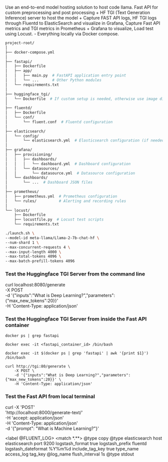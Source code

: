 Use an end-to-end model hosting solution to host code llama. Fast API for custom preprocessing and post processing + HF TGI (Text Generation Inference) server to host the model + Capture FAST API logs, HF TGI logs through Fluentd to ElasticSearch and visualize in Grafana, Capture Fast API metrics and TGI metrics in Prometheus + Grafana to visualize, Load test using Locust. - Everything locally via Docker compose.

```bash
project-root/
│
├── docker-compose.yml
│
├── fastapi/
│   ├── Dockerfile
│   ├── app/
│   │   ├── main.py  # FastAPI application entry point
│   │   └── ...      # Other Python modules
│   └── requirements.txt
│
├── huggingface_tgi/
│   └── Dockerfile  # If custom setup is needed, otherwise use image directly in docker-compose.yml
│
├── fluentd/
│   ├── Dockerfile
│   └── conf/
│       └── fluent.conf  # Fluentd configuration
│
├── elasticsearch/
│   └── config/
│       └── elasticsearch.yml  # Elasticsearch configuration (if needed)
│
├── grafana/
│   ├── provisioning/
│   │   ├── dashboards/
│   │   │   └── dashboard.yml  # Dashboard configuration
│   │   └── datasources/
│   │       └── datasource.yml  # Datasource configuration
│   └── dashboards/
│       └── ...  # Dashboard JSON files
│
├── prometheus/
│   ├── prometheus.yml  # Prometheus configuration
│   └── rules/          # Alerting and recording rules
│
└── locust/
    ├── Dockerfile 
    ├── locustfile.py  # Locust test scripts
    └── requirements.txt
```

```bash
./launch.sh \
--model-id meta-llama/Llama-2-7b-chat-hf \
--num-shard 1 \
--max-concurrent-requests 4 \
--max-input-length 4000 \
--max-total-tokens 4096 \
--max-batch-prefill-tokens 4096
```

### Test the Huggingface TGI Server from the command line
curl localhost:8080/generate \
    -X POST \
    -d '{"inputs":"What is Deep Learning?","parameters":{"max_new_tokens":20}}' \
    -H 'Content-Type: application/json'

### Test the Huggingface TGI Server from inside the Fast API container
```
docker ps | grep fastapi

docker exec -it <fastapi_container_id> /bin/bash

docker exec -it $(docker ps | grep 'fastapi' | awk '{print $1}') /bin/bash
```
```
curl http://tgi:80/generate \
    -X POST \
    -d '{"inputs":"What is Deep Learning?","parameters":{"max_new_tokens":20}}' \
    -H 'Content-Type: application/json'
```

### Test the Fast API from local terminal
curl -X 'POST' \
  'http://localhost:8000/generate-text/' \
  -H 'accept: application/json' \
  -H 'Content-Type: application/json' \
  -d '{"prompt": "What is Machine Learning?"}'

<label @FLUENT_LOG>
  <match *.**>
    @type copy
    <store>
      @type elasticsearch
      host elasticsearch
      port 9200
      logstash_format true
      logstash_prefix fluentd
      logstash_dateformat %Y%m%d
      include_tag_key true
      type_name access_log
      tag_key @log_name
      flush_interval 1s
    </store>
    <store>
      @type stdout
    </store>
  </match>
</label>